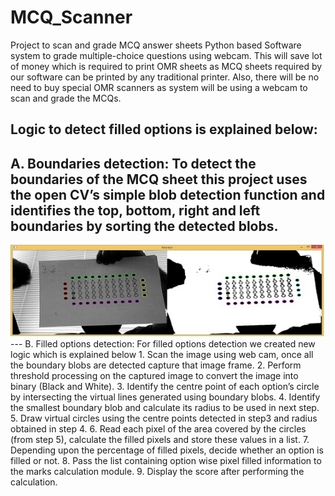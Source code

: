 # MCQ_Scanner
Project to scan and grade MCQ answer sheets
Python based Software system to grade multiple-choice questions using webcam. This will save lot of money which is required to print OMR sheets as MCQ sheets required by our software can be printed by any traditional printer. Also, there will be no need to buy special OMR scanners as system will be using a webcam to scan and grade the MCQs.

## Logic to detect filled options is explained below:
A. Boundaries detection: To detect the boundaries of the MCQ sheet this project uses the open CV’s simple blob detection function and identifies the top, bottom, right and left boundaries by sorting the detected blobs.
---
<img src="IMAGES/Scanned_MCQ_Sheet.jpg">
---
B. Filled options detection: For filled options detection we created new logic which is explained below
1. Scan the image using web cam, once all the boundary blobs are detected capture that image frame.
2. Perform threshold processing on the captured image to convert the image into binary (Black and White).
3. Identify the centre point of each option’s circle by intersecting the virtual lines generated using boundary blobs.
4. Identify the smallest boundary blob and calculate its radius to be used in next step.
5. Draw virtual circles using the centre points detected in step3 and radius obtained in step 4.
6. Read each pixel of the area covered by the circles (from step 5), calculate the filled pixels and store these values in a list.
7. Depending upon the percentage of filled pixels, decide whether an option is filled or not.
8. Pass the list containing option wise pixel filled information to the marks calculation module.
9. Display the score after performing the calculation.
